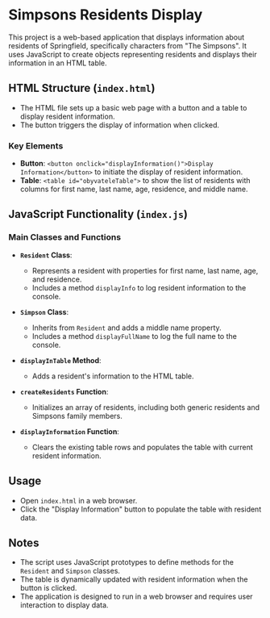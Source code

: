 # Simpsons Residents Display

This project is a web-based application that displays information about residents of Springfield, specifically characters from "The Simpsons". It uses JavaScript to create objects representing residents and displays their information in an HTML table.

## HTML Structure (`index.html`)

- The HTML file sets up a basic web page with a button and a table to display resident information.
- The button triggers the display of information when clicked.

### Key Elements

- **Button**: `<button onclick="displayInformation()">Display Information</button>` to initiate the display of resident information.
- **Table**: `<table id="obyvateleTable">` to show the list of residents with columns for first name, last name, age, residence, and middle name.

## JavaScript Functionality (`index.js`)

### Main Classes and Functions

- **`Resident` Class**: 
  - Represents a resident with properties for first name, last name, age, and residence.
  - Includes a method `displayInfo` to log resident information to the console.

- **`Simpson` Class**: 
  - Inherits from `Resident` and adds a middle name property.
  - Includes a method `displayFullName` to log the full name to the console.

- **`displayInTable` Method**:
  - Adds a resident's information to the HTML table.

- **`createResidents` Function**:
  - Initializes an array of residents, including both generic residents and Simpsons family members.

- **`displayInformation` Function**:
  - Clears the existing table rows and populates the table with current resident information.

## Usage

- Open `index.html` in a web browser.
- Click the "Display Information" button to populate the table with resident data.

## Notes

- The script uses JavaScript prototypes to define methods for the `Resident` and `Simpson` classes.
- The table is dynamically updated with resident information when the button is clicked.
- The application is designed to run in a web browser and requires user interaction to display data.
